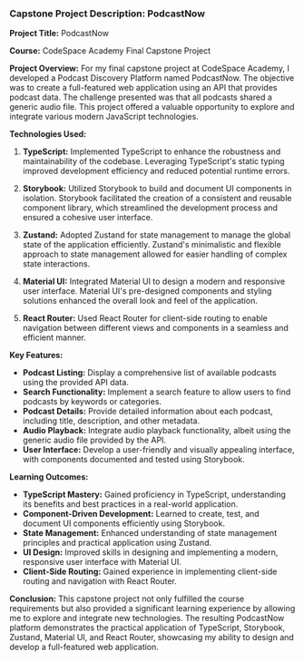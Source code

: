 ### Capstone Project Description: PodcastNow

**Project Title:** PodcastNow

**Course:** CodeSpace Academy Final Capstone Project

**Project Overview:**
For my final capstone project at CodeSpace Academy, I developed a Podcast Discovery Platform named PodcastNow. The objective was to create a full-featured web application using an API that provides podcast data. The challenge presented was that all podcasts shared a generic audio file. This project offered a valuable opportunity to explore and integrate various modern JavaScript technologies.

**Technologies Used:**

1. **TypeScript:** Implemented TypeScript to enhance the robustness and maintainability of the codebase. Leveraging TypeScript's static typing improved development efficiency and reduced potential runtime errors.

2. **Storybook:** Utilized Storybook to build and document UI components in isolation. Storybook facilitated the creation of a consistent and reusable component library, which streamlined the development process and ensured a cohesive user interface.

3. **Zustand:** Adopted Zustand for state management to manage the global state of the application efficiently. Zustand's minimalistic and flexible approach to state management allowed for easier handling of complex state interactions.

4. **Material UI:** Integrated Material UI to design a modern and responsive user interface. Material UI's pre-designed components and styling solutions enhanced the overall look and feel of the application.

5. **React Router:** Used React Router for client-side routing to enable navigation between different views and components in a seamless and efficient manner.

**Key Features:**

- **Podcast Listing:** Display a comprehensive list of available podcasts using the provided API data.
- **Search Functionality:** Implement a search feature to allow users to find podcasts by keywords or categories.
- **Podcast Details:** Provide detailed information about each podcast, including title, description, and other metadata.
- **Audio Playback:** Integrate audio playback functionality, albeit using the generic audio file provided by the API.
- **User Interface:** Develop a user-friendly and visually appealing interface, with components documented and tested using Storybook.

**Learning Outcomes:**

- **TypeScript Mastery:** Gained proficiency in TypeScript, understanding its benefits and best practices in a real-world application.
- **Component-Driven Development:** Learned to create, test, and document UI components efficiently using Storybook.
- **State Management:** Enhanced understanding of state management principles and practical application using Zustand.
- **UI Design:** Improved skills in designing and implementing a modern, responsive user interface with Material UI.
- **Client-Side Routing:** Gained experience in implementing client-side routing and navigation with React Router.

**Conclusion:**
This capstone project not only fulfilled the course requirements but also provided a significant learning experience by allowing me to explore and integrate new technologies. The resulting PodcastNow platform demonstrates the practical application of TypeScript, Storybook, Zustand, Material UI, and React Router, showcasing my ability to design and develop a full-featured web application.


